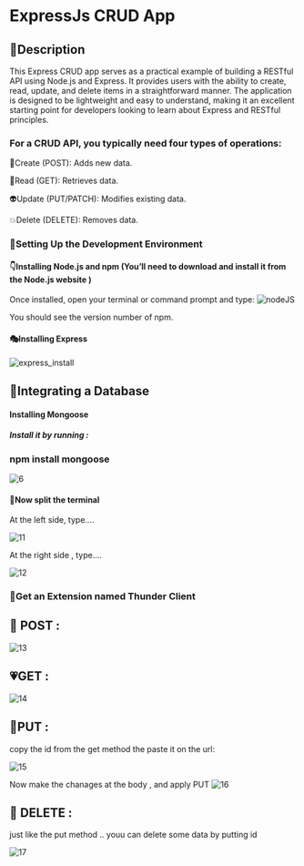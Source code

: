  # ExpressJs CRUD App

## 🔎Description
This Express CRUD app serves as a practical example of building a RESTful API using Node.js and Express. It provides users with the ability to create, read, update, and delete items in a straightforward manner. The application is designed to be lightweight and easy to understand, making it an excellent starting point for developers looking to learn about Express and RESTful principles.


### For a CRUD API, you typically need four types of operations:
👻Create (POST): Adds new data.

📖Read (GET): Retrieves data.

👽Update (PUT/PATCH): Modifies existing data.

💥Delete (DELETE): Removes data.

 ### 🔨Setting Up the Development Environment
 #### 👇Installing Node.js and npm (You’ll need to download and install it from the Node.js website )
 
 Once installed, open your terminal or command prompt and type:
 ![nodeJS](https://github.com/user-attachments/assets/79c85b8e-3f60-428a-a2e6-3162b6c12993)
 
 You should see the version number of npm.

#### 🎭Installing Express

![express_install](https://github.com/user-attachments/assets/0b7b18fc-1af2-41cf-8cc6-520420560e4a)


## 🐥Integrating a Database
#### Installing Mongoose
##### Install it by running :

### npm install mongoose

![6](https://github.com/user-attachments/assets/12e1ce6f-a154-4df9-8647-50f8e291d6bd)


#### 🥥Now split the terminal 
At the left side, type....

![11](https://github.com/user-attachments/assets/f2a815a0-4c1a-4ac7-b0c8-20de06ae4080)

At the right side , type....

![12](https://github.com/user-attachments/assets/6c5d8a37-88f0-4558-9891-14f8a51c6ce1)



### 🔑Get an Extension named Thunder Client


## 🎈 POST :
![13](https://github.com/user-attachments/assets/c341a57d-c4ae-42e6-a72f-6d008580b5b7)


## 💗GET :
![14](https://github.com/user-attachments/assets/dd529f8b-63a6-4441-aaa3-3022e754d996)



## 🍕PUT :
copy the id from the get method
the paste it on the url:

![15](https://github.com/user-attachments/assets/01b76f45-2917-4c88-bf38-9d1e56c81839)

Now make the chanages at the body , and apply PUT
![16](https://github.com/user-attachments/assets/365025d7-0045-4dc3-9f48-fffa42d26b37)



## 🚽 DELETE :
just like the put method .. youu can delete some data by putting id 

![17](https://github.com/user-attachments/assets/462f988d-f289-4bdd-847f-ecf265b978c1)











